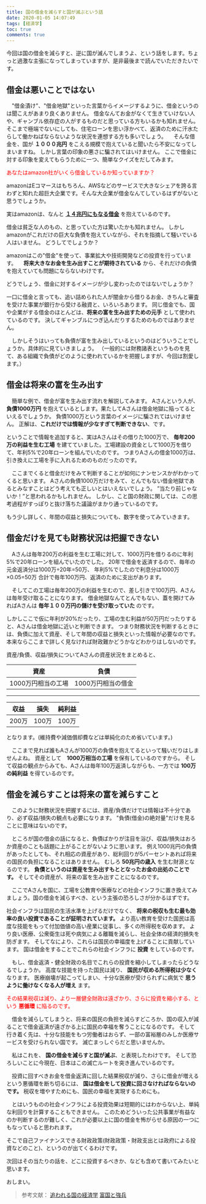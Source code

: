 ```yaml
---
title: 国の借金を減らすと国が滅ぶという話
date: 2020-01-05 14:07:49
tags: [経済学]
toc: true
comments: true
---
```

今回は国の借金を減らすと、逆に国が滅んでしまうよ、という話をします。ちょっと過激な主張になってしまっていますが、是非最後まで読んでいただきたいです。

<!-- more -->


<!-- toc -->

## 借金は悪いことではない
　"借金漬け"、"借金地獄"といった言葉からイメージするように、借金というのは聞こえがあまり良くありません。
借金なんてお金がなくて生きていけない人や、ギャンブル依存症の人がするものだと思っている方もいるかも知れません。
そこまで極端でないにしても、住宅ローンを思い浮かべて、返済のために汗水たらして働かねばならないような状況を連想する方も多いでしょう。
　そんな借金を、国が **１０００兆円** をこえる規模で抱えていると聞いたら不安になってしまいますね。
しかし言葉の印象の悪さに騙されてはいけません。
ここで借金に対する印象を変えてもらうために一つ、簡単なクイズをだしてみます。

<font color="red">あなたはamazon社がいくら借金しているか知っていますか？</font>

amazonはEコマースはもちろん、AWSなどのサービスで大きなシェアを誇る言わずと知れた超巨大企業です。そんな大企業が借金なんてしているはずがないと思うでしょうか。

実はamazonは、なんと **[１４兆円にもなる借金]( https://jp.investing.com/equities/amazon-com-inc-balance-sheet )** を抱えているのです。

借金は貧乏な人のもの、と思っていた方は驚いたかも知れません。
しかしamazonがこれだけの巨大な負債を抱えていながら、それを指摘して騒いでいる人はいません。
どうしてでしょうか？

amazonはこの"借金"を使って、事業拡大や技術開発などの投資を行っています。
　**将来大きなお金を生み出すことが期待されている** から、それだけの負債を抱えていても問題にならないわけです。

どうでしょう、借金に対するイメージが少し変わったのではないでしょうか？

一口に借金と言っても、追い詰められた人が闇金から借りるお金、きちんと審査を受けた事業が銀行から受ける融資と、いろいろあります。
同じ借金でも、国や企業がする借金のほとんどは、**将来の富を生み出すための元手** として使われているのです。
決してギャンブルにつぎ込んだりするためのものではありません。

　しかしそうはいっても負債が富を生み出しているというのはどういうことでしょうか。具体的に見ていきましょう。
（一般的には財務諸表というものを見て、ある組織で負債がどのように使われているかを把握しますが、今回は割愛します。）


## 借金は将来の富を生み出す
　簡単な例で、借金が富を生み出す流れを解説してみます。
Aさんという人が、 **負債1000万円** を抱えているとします。果たしてAさんは借金地獄に陥ってるといえるでしょうか。
負債1000万という言葉のイメージに騙されてはいけません。
正解は、**これだけでは情報が少なすぎて判断できない**、です。

ということで情報を追加すると、実はAさんはその借りた1000万で、 **毎年200万の利益を生む工場** を建てていました。工場建設の資金として1000万を借りて、年利5%で20年ローンを組んでいたのです。
つまりAさんの借金1000万は、引き換えに工場を手に入れるためのものだったのです。

　ここまでくると借金だけをみて判断することが如何にナンセンスかがわかってくると思います。
Aさんの負債1000万だけをみて、とんでもない借金地獄であるとみなすことはどう考えても正しいとはいえないでしょう。
”当たり前じゃないか！”と思われるかもしれません。
しかし、こと国の財政に関しては、この思考過程がすっぽりと抜け落ちた議論がまかり通っているのです。

もう少し詳しく、年間の収益と損失についても、数字を使ってみていきます。

## 借金だけを見ても財務状況は把握できない
　Aさんは毎年200万の利益を生む工場に対して、1000万円を借りるのに年利5%で20年ローンを組んでいたのでした。
20年で借金を返済するので、毎年の元金返済分は1000万÷20年=50万、
年利5%でしたので利息分は1000万×0.05=50万
合計で毎年100万円、返済のために支出があります。

　そしてこの工場は毎年200万の利益を生むので、差し引きで100万円、Aさんは毎年受け取ることになります。
借金地獄なんてとんでもない、蓋を開けてみればAさんは **毎年１００万円の儲けを受け取っていた** のです。

しかしここで仮に年利が20%だったり、工場の生む利益が50万円だったりすると、Aさんは借金地獄に近いと判断できます。
つまり財務状況を判断するときには、負債に加えて資産、そして年間の収益と損失といった情報が必要なのです。
本来ならここまで詳しく見なければ財政難かどうかなどわかりはしないのです。

資産/負債、収益/損失についてAさんの資産状況をまとめると、

| 資産 | 負債 |
| --- |--- |
| 1000万円相当の工場 | 1000万円相当の借金 |

---
| 収益 | 損失 | 純利益 |
| --- |--- |--- |
| 200万 | 100万 | 100万 |


となります。(維持費や減価償却費などは単純化のため省いています。)

　ここまで見れば誰もAさんが1000万の負債を抱えてるといって騒いだりはしませんよね。
資産として　**1000万相当の工場** を保有しているのですから。
そして収益の観点からみても、Aさんは毎年100万返済しながらも、一方では **100万の純利益** を得ているのです。


## 借金を減らすことは将来の富を減らすこと
　このように財務状況を把握するには、資産/負債だけでは情報は不十分であり、必ず収益/損失の観点も必要になります。
"負債(借金)の絶対量"だけを見ることに意味はないのです。

　ところが国の借金の話になると、負債ばかりが注目を浴び、収益/損失はおろか資産のことも話題に上がることがないように思います。
例え1000兆円の負債があったとしても、それ相応の資産があり、総利回りが5パーセントあれば将来の国民の負担になることはありません。
むしろ **50兆円の歳入** を生む財源となるのです。
 **負債というのは資産を生み出すもととなったお金の出処のことです。** そしてその資産が、将来の富を生み出すことになるのです。

 　ここでAさんを国に、工場を公教育や医療などの社会インフラに置き換えてみましょう。国の借金を減らすべき、という主張の恐ろしさが分かるはずです。

 社会インフラは国民の生活水準を上げるだけでなく、 **将来の税収も生む最も効率の良い投資であることが証明されています。**
より高い教育を受けた国民は高度な技能をもって付加価値の高い産業に従事し、多くの所得税を収めます。
より良い医療、公衆衛生は死や病気による離職を減らし、社会全体の経済的損失を防ぎます。
そしてなにより、これらは国民の幸福度を上げることに貢献しています。
国は借金をすることでこれらの社会インフラに **投資** をしているのです。

　もし、借金返済・健全財政の名目でこれらの投資を縮小してしまったらどうなるでしょうか。
高度な技能を持った国民は減り、 **国民が収める所得税は少なく** なります。
医療崩壊が起こってしまい、十分な医療が受けられずに病気で **思うように働けなくなる人が増え** ます。

<font color="red">その結果税収は減り、より一層健全財政は遠ざかり、さらに投資を縮小する、という **悪循環** に陥るのです。</font>

　借金を減らしてしまうと、将来の国民の負担を減らすどころか、国の収入が減ることで借金返済が遠ざかる上に国民の幸福を奪うことになるのです。
そして行き着く先は、十分な技能をもつ労働者はおらず、一部の富裕層のみしか医療サービスを受けられない国です。
滅亡まっしぐらだと思いませんか。

　私はこれを、 **国の借金を減らすと国が滅ぶ**、と表現したわけです。
そして恐ろしいことに今現在、日本はこの滅亡ルートを突き進んでいるのです。

　投資に回すべきお金を借金返済に回した結果税収が減り、さらに借金が増えるという悪循環を断ち切るには、 **国は借金をして投資に回さなければならないのです。**
税収を増やすためにも、国民の幸福を実現するためにも。

　とはいうものの社会インフラによる投資効果は短期的にはわからない上、単純な利回りを計算することもできません。
このためどういった公共事業が有益なのか判断するのが難しく、これが必要以上に国の借金を怖がらせる原因の一つにもなっていると思われます。

そこで自己ファイナンスできる財政政策(財政政策・財政支出とは政府による投資などのこと)、というのが出てくるわけです。

次回はその当たりの話を、どこに投資するべきか、なども含めて書いてみたいと思います。


おしまい。

>参考文献：
>[追われる国の経済学](https://www.amazon.co.jp/%E3%80%8C%E8%BF%BD%E3%82%8F%E3%82%8C%E3%82%8B%E5%9B%BD%E3%80%8D%E3%81%AE%E7%B5%8C%E6%B8%88%E5%AD%A6-%E3%83%9D%E3%82%B9%E3%83%88%E3%83%BB%E3%82%B0%E3%83%AD%E3%83%BC%E3%83%90%E3%83%AA%E3%82%BA%E3%83%A0%E3%81%AE%E5%87%A6%E6%96%B9%E7%AE%8B-%E3%83%AA%E3%83%81%E3%83%A3%E3%83%BC%E3%83%89%E3%83%BB%E3%82%AF%E3%83%BC/dp/4492444513/ref=sr_1_1?adgrpid=71314764234&gclid=CjwKCAiAjMHwBRAVEiwAzdLWGH_LwjP1zcjLYZ1ZrkyjOMOu-WWJk3TY83S6qTkSFsk5WQpaEVJ8shoCYcoQAvD_BwE&hvadid=340891249871&hvdev=c&hvlocphy=1009461&hvnetw=g&hvpos=1t1&hvqmt=e&hvrand=16358762526149835168&hvtargid=aud-759377471933%3Akwd-729403601694&hydadcr=21805_10989638&jp-ad-ap=0&keywords=%E8%BF%BD%E3%82%8F%E3%82%8C%E3%82%8B%E5%9B%BD%E3%81%AE%E7%B5%8C%E6%B8%88%E5%AD%A6&qid=1578207106&sr=8-1)
>[富国と強兵](https://www.amazon.co.jp/%E5%AF%8C%E5%9B%BD%E3%81%A8%E5%BC%B7%E5%85%B5-%E4%B8%AD%E9%87%8E-%E5%89%9B%E5%BF%97/dp/4492444386/ref=sr_1_1?adgrpid=66185920500&gclid=CjwKCAiAjMHwBRAVEiwAzdLWGE_EvPg26yZOMivcIVmWCbLP3MmqOFbdMj296Z_BCRkQr1NbLSQniBoCKMIQAvD_BwE&hvadid=338548347972&hvdev=c&hvlocphy=1009461&hvnetw=g&hvpos=1t1&hvqmt=e&hvrand=7530677682994898374&hvtargid=aud-759377471933%3Akwd-334163736224&hydadcr=16035_11170806&jp-ad-ap=0&keywords=%E5%AF%8C%E5%9B%BD%E3%81%A8%E5%BC%B7%E5%85%B5&qid=1578207194&s=books&sr=1-1)
